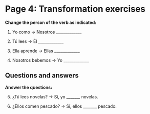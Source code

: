 # Page 4: Transformation exercises

**Change the person of the verb as indicated:**

1. Yo como → Nosotros _____________

2. Tú lees → Él _____________

3. Ella aprende → Ellas _____________

4. Nosotros bebemos → Yo _____________

## Questions and answers

**Answer the questions:**

5. ¿Tú lees novelas? → Sí, yo _______ novelas.

6. ¿Ellos comen pescado? → Sí, ellos _______ pescado.